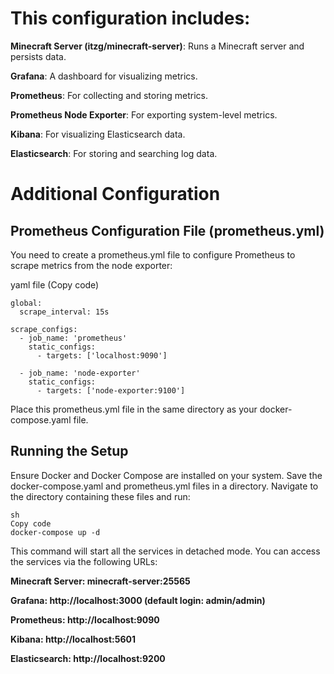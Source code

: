 # This configuration includes:

**Minecraft Server (itzg/minecraft-server)**: Runs a Minecraft server and persists data.

**Grafana**: A dashboard for visualizing metrics.

**Prometheus**: For collecting and storing metrics.

**Prometheus Node Exporter**: For exporting system-level metrics.

**Kibana**: For visualizing Elasticsearch data.

**Elasticsearch**: For storing and searching log data.

# Additional Configuration
## Prometheus Configuration File (prometheus.yml)

You need to create a prometheus.yml file to configure Prometheus to scrape metrics from the node exporter:

yaml file
(Copy code)
```
global:
  scrape_interval: 15s

scrape_configs:
  - job_name: 'prometheus'
    static_configs:
      - targets: ['localhost:9090']

  - job_name: 'node-exporter'
    static_configs:
      - targets: ['node-exporter:9100']
```
Place this prometheus.yml file in the same directory as your docker-compose.yaml file.

## Running the Setup
Ensure Docker and Docker Compose are installed on your system.
Save the docker-compose.yaml and prometheus.yml files in a directory.
Navigate to the directory containing these files and run:
```
sh
Copy code
docker-compose up -d
```
This command will start all the services in detached mode. You can access the services via the following URLs:

**Minecraft Server: minecraft-server:25565**

**Grafana: http://localhost:3000 (default login: admin/admin)**

**Prometheus: http://localhost:9090**

**Kibana: http://localhost:5601**

**Elasticsearch: http://localhost:9200**

